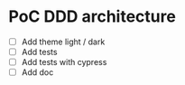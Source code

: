 # PoC DDD architecture

- [ ] Add theme light / dark
- [ ] Add tests
- [ ] Add tests with cypress
- [ ] Add doc
